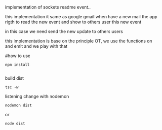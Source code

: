 implementation of sockets readme event..


this implementation it same as google gmail when have a new mail the 
app rigth to read the new event and show to others user this new event

in this case we need send the new update to others users

this implementation is base on the principle OT, 
we use the functions on and emit and we play with that


#how to use

```
npm install


```

build dist

```
tsc -w
```

listening change with nodemon

```
nodemon dist 
```
or 

```
node dist 
```